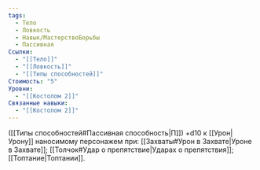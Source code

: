 ```yaml
---
tags:
  - Тело
  - Ловкость
  - Навык/МастерствоБорьбы
  - Пассивная
Ссылки:
  - "[[Тело]]"
  - "[[Ловкость]]"
  - "[[Типы способностей]]"
Стоимость: "5"
Уровни:
  - "[[Костолом 2]]"
Связанные навыки:
  - "[[Костолом 2]]"
---
```

([[Типы способностей#Пассивная способность|П]]) +d10 к [[Урон|Урону]] наносимому персонажем при: [[Захваты#Урон в Захвате|Уроне в Захвате]]; [[Толчок#Удар о препятствие|Ударах о препятствия]]; [[Топтание|Топтании]]. 